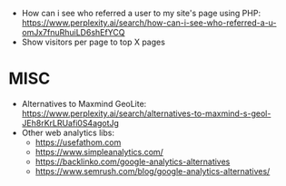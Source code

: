 - How can i see who referred a user to my site's page using PHP: https://www.perplexity.ai/search/how-can-i-see-who-referred-a-u-omJx7fnuRhuiLD6shEfYCQ
- Show visitors per page to top X pages


# MISC
- Alternatives to Maxmind GeoLite: https://www.perplexity.ai/search/alternatives-to-maxmind-s-geol-JEh8rKrLRUafi0S4agotJg
- Other web analytics libs:
    - https://usefathom.com
    - https://www.simpleanalytics.com/
    - https://backlinko.com/google-analytics-alternatives
    - https://www.semrush.com/blog/google-analytics-alternatives/